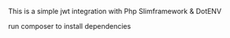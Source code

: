 This is a simple jwt integration with Php Slimframework & DotENV  

run composer to install dependencies